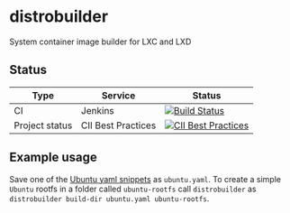# distrobuilder
System container image builder for LXC and LXD

## Status
Type            | Service               | Status
---             | ---                   | ---
CI              | Jenkins               | [![Build Status](https://travis-ci.org/lxc/distrobuilder.svg?branch=master)](https://travis-ci.org/lxc/distrobuilder)
Project status  | CII Best Practices    | [![CII Best Practices](https://bestpractices.coreinfrastructure.org/projects/1728/badge)](https://bestpractices.coreinfrastructure.org/projects/1728)

## Example usage

Save one of the [Ubuntu yaml snippets](./doc/examples/ubuntu) as
`ubuntu.yaml`. To create a simple `Ubuntu` rootfs in a folder called
`ubuntu-rootfs` call `distrobuilder` as `distrobuilder build-dir ubuntu.yaml
ubuntu-rootfs`.
